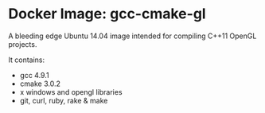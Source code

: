 # Docker Image: gcc-cmake-gl

A bleeding edge Ubuntu 14.04 image intended for compiling C++11 OpenGL projects.

It contains:

* gcc 4.9.1
* cmake 3.0.2
* x windows and opengl libraries
* git, curl, ruby, rake & make
